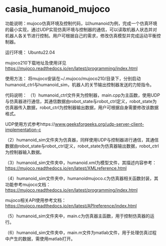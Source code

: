 # casia_humanoid_mujoco

功能说明：mujoco仿真环境及控制代码，以humanoid为例，完成一个仿真环境的最小实现，通过UDP实现仿真环境与控制器的通信，可以读取机器人状态并对机器人各关节进行控制。用户可根据自己的需求，修改仿真模型并完成运动平衡控制器。

运行环境：
Ubuntu22.04

mujoco210下载地址及使用详见
https://mujoco.readthedocs.io/en/latest/programming/index.html

使用方法：
将mujoco安装在~/.mujoco/mujoco210/目录下，分别启动humanoid_ctrl与humanoid_sim，机器人的关节输出控制器发送的力矩指令。

代码说明：
（1）humanoid_ctrl文件夹为控制器，main.cpp为主函数，使用UDP与仿真器进行通信，其通信数据由robot_state与robot_ctrl定义，robot_state为仿真器传入数据，robot_ctrl为控制器输出数据，用户可根据自身需要修改该数据格式。

UDP使用方式参考https://www.geeksforgeeks.org/udp-server-client-implementation-c

（2）humanoid_sim文件夹为仿真器，同样使用UDP与控制器进行通信，其通信数据由robot_state与robot_ctrl定义，robot_state为仿真器输出数据，robot_ctrl为控制器输入数据。

（3）humanoid_sim文件夹中，humanoid.xml为模型文件，其描述内容参考：
https://mujoco.readthedocs.io/en/latest/XMLreference.html 

（4）humanoid_sim文件夹中，humanoidmujoco.c为仿真器相关函数封装，其功能参考mujoco文档：
https://mujoco.readthedocs.io/en/latest/programming/index.html 

mujoco相关API使用参考文档：
https://mujoco.readthedocs.io/en/latest/APIreference/index.html 

（5）humanoid_sim文件夹中，main.c为仿真器主函数，用于控制仿真器的运行。

（6）humanoid_sim文件夹中，main.m文件为matlab文件，用于处理仿真过程中产生的数据，需使用matlab打开。
